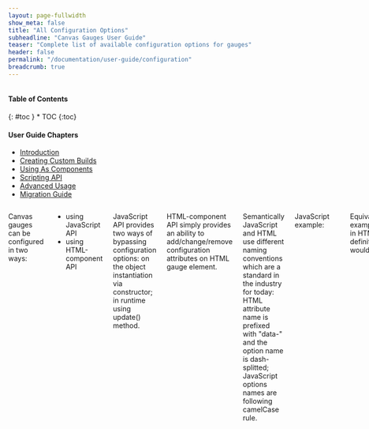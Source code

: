 ```yaml
---
layout: page-fullwidth
show_meta: false
title: "All Configuration Options"
subheadline: "Canvas Gauges User Guide"
teaser: "Complete list of available configuration options for gauges"
header: false
permalink: "/documentation/user-guide/configuration"
breadcrumb: true
---
```

<div class="row">
<div class="medium-4 medium-push-8 columns" markdown="1">
<div class="panel radius toc" markdown="1">
<h4>Table of Contents</h4>
{: #toc }
*  TOC
{:toc}

<h4>User Guide Chapters</h4>
<ul>
    <li><a href="{{site.url}}/documentation/user-guide/">Introduction</a></li>
    <li><a href="{{site.url}}/documentation/user-guide/custom-builds">Creating Custom Builds</a></li>
    <li><a href="{{site.url}}/documentation/user-guide/using-as-component">Using As Components</a></li>
    <li><a href="{{site.url}}/documentation/user-guide/scripting-api">Scripting API</a></li>
    <li><a href="{{site.url}}/documentation/user-guide/advanced-usage">Advanced Usage</a></li>
    <li><a href="{{site.url}}/migration/">Migration Guide</a></li>
</ul>
</div>
</div><!-- /.medium-4.columns -->

<div class="medium-8 medium-pull-4 columns" markdown="1">

Canvas gauges can be configured in two ways:

 * using JavaScript API
 * using HTML-component API

JavaScript API provides two ways of bypassing configuration options: on the object instantiation via constructor; in runtime using update() method.

HTML-component API simply provides an ability to add/change/remove configuration attributes on HTML gauge element.

Semantically JavaScript and HTML use different naming conventions which are a standard in the industry for today: HTML attribute name is prefixed with "data-" and the option name is dash-splitted; JavaScript options names are following camelCase rule.

JavaScript example:

~~~javascript
var options = {
   minValue: -100,
   maxValue: 100,
   animationRule: 'elastic',
   animationDuration: 500
};
~~~

Equivalent example in HTML-definition would be:

~~~html
<canvas data-type="linear-gauge"
        data-min-value="-100"
        data-max-value="100"
        data-animation-rule="elastic"
        data-animation-duration="500"
></canvas>
~~~

Sometimes, the values can be a complex-data structures, like arrays or objects. In this case in JavaScript them simply defined as standard notations, but in HTML-attributes definitions the following rules are applied:

 - for arrays of primitives it is allowed to define a comma-separated string of values;
 - it is allowed to define a value as valid JSON notation;

Examples:

Array of primitives:

~~~html
<canvas data-type="radial-gauge"
        data-major-ticks="0,20,40,60,80,100"
></canvas>

<canvas data-type="radial-gauge"
        data-major-ticks="N,NE,E,SE,S,SW,W,NW"
></canvas>
~~~

JSON notations:

~~~html
<canvas data-type="radial-gauge"
        data-major-ticks='["N","NE","E","SE","S","SW","W","NW"]'
></canvas>

<canvas data-type="radial-gauge"
        data-highlights='[
            { "from": 0, "to": 50, "color": "rgba(0,255,0,.15)" },
            { "from": 50, "to": 100, "color": "rgba(255,255,0,.15)" },
            { "from": 100, "to": 150, "color": "rgba(255,30,0,.25)" },
            { "from": 150, "to": 200, "color": "rgba(255,0,225,.25)" },
            { "from": 200, "to": 220, "color": "rgba(0,0,255,.25)" }
        ]'
></canvas>
~~~

All available options for configuring gauges are listed below.

## Common Configuration options

Common configuration options are spread across all type of the gauges means they are applicable to any gauge type. For been more informative and easy-to-find we split those options into groups below.

### Mandatory Options

 - **renderTo**: render target in DOM tree. It is expected to be a canvas element or it's identifier in a DOM tree. This option is not required when the gauge injected as a web-component on the page.

### Basic Options

 - **width**: number in pixels of the canvas element on which the gauge will be drawn.
 - **height**: number in pixels of the canvas element on which the gauge will be drawn.
 - **minValue**: numeric minimal value which will be shown on a gauge bar.
 - **maxValue**: numeric maximal value which will be shown on a gauge bar.
 - **value**: current gauge value which will be displayed.
 - **units**: should be a string explaining the units for the gauge value, or something falsy to hide this element on a gauge.
 - **title**: should be a string to display gauge title or falsy value to hide this element.

### Ticks Bar Options

Tick bars on a gauge representing the measuring system which visualize the gauge measuring intervals and the currently upset value. It should be upset in mind that ticks configuration must be relied properly on a given *minValue* and *maxValue* or you could get confusing display result otherwise.

 - **majorTicks**: expected to be an array of numeric or string values which will be displayed on a gauge bar as major ticks.
 - **minorTicks**: is an integer number which defines how many minor ticks have to be drawn between two neighbour major ticks.
 - **strokeTicks**: boolean value defining if ticks bar of the gauge should be stroked or not. This relies only to a visual effect.
 - **majorTicksInt**: integer which defines how many numeric positions should be used to display integer part of the tick number.
 - **majorTicksDec**: integer which defines how many positions should be used to display decimal part of the tick number.
 - **highlights**: an array of highlights objects, which configures color-highlighted areas on a ticks bar. Each highlight object defines an area to colorize starting **from** value **to** value and using a given **color**, like this: ```{ from: number, to: number, color: string }```

### Animation Options

Animations on the gauge can be turned on or off. Whenever the animation is turned on it will automatically run each time gauge changing it's value. During the animation gauge will animate its needle or progress bar from the old value to a new value it has been upset. If *animatedValue* option is turned on it will also constantly update the value displayed in a value box on each animation step.

 - **animation**: boolean flag signaling whenever the animation is possible on the gauge or not.
 - **animationDuration**: time in milliseconds of the animation duration.
 - **animationRule**: defines a type of animation behavior for the gauge. Canvas gauges already knows the most used types of animation rules or you can define your own animation rule providing the animation rule function within this option. Known rules could be bypassed as string names, which are: *"linear", "quad", "quint", "cycle", "bounce", "elastic"* and their opposites: *"dequad", "dequint", "decycle", "debounce", "delastic"*.
 - **animatedValue**: boolean flag specifies if a value displayed in a value box of the gauge should be constantly updated during animation run. By default it is falsy, so the upset gauge value will be shown immediately and animation will run visually only on the gauge needle or progress bar.
 - **animateOnInit**: boolean flag, which specifies if gauge should be animated on the first draw, by default is false.

### Coloring Options

Canvas gauge provides highly customizable coloring options for the majority of gauge elements. Each color configuration is usually a string value representing the color in one of HEX (#000000-#FFFFFF), RGB (rgb(0, 0, 0)-rgb(255,255,255)) or RGBA (rgba(0,0,0,0)-rgba(255,255,255,1)) formats. Some elements supports gradients. In this case the color of an element could be configured as color start and color end parts.

 - **colorPlate**: defines background color of the gauge plate.
 - **colorPlateEnd**: if specified wil use gradient fill for the plate.
 - **colorMajorTicks**: color of the major ticks lines (also applied to stroke if *strokeTicks* option is true). 
 - **colorMinorTicks**: color of the minor ticks lines.
 - **colorTitle**: color of the title text.
 - **colorUnits**: color of the units text.
 - **colorNumbers**: color of the text for the tick numbers.
 - **colorNeedle**: defines color of the gauge needle.
 - **colorNeedleEnd**: if defined it enables use of gradient for the gauge needle. If this is falsy, needle will be drown using solid color.
 - **colorValueText**: defines a color of the text in a value box.
 - **colorValueTextShadow**: defines a color of a text in a value box. If this value is falsy shadow won't be drawn.
 - **colorBorderShadow**: defines a shadow color of the gauge plate. If is falsy the shadow won't be drawn.
 - **colorBorderOuter**: defines a color of the outer border for the gauge plate.
 - **colorBorderOuterEnd**: if defined it enables use of gradient on the outer border.
 - **colorBorderMiddle**: defines a color of the middle border for the gauge plate.
 - **colorBorderMiddleEnd**: if defined it enables use of gradient on the middle border.
 - **colorBorderInner**: defines a color of the inner border for the gauge plate.
 - **colorBorderInnerEnd**:  if defined it enables use of gradient on the inner border.
 - **colorValueBoxRect**: defines a color of the value box rectangle stroke.
 - **colorValueBoxRectEnd**: if defined it enables use of gradient on value box rectangle stroke.
 - **colorValueBoxBackground**: defines background color for value box.
 - **colorValueBoxShadow**: defines a color of value box shadow. If falsy shadow won't be drawn.
 - **colorNeedleShadowUp**: defines upper half of the needle shadow color.
 - **colorNeedleShadowDown**: defines drop shadow needle color.

### Needle Configuration Options

Gauge needle is an element which visualize the current position of the gauge value on a measuring bar. Currently canvas gauge supports drawing of two different types of the needles for each gauge - "line" needle and "arrow" needle. By the way, whenever it may be required, needle may be not drawn at all.

 - **needle**: boolean, specifies if gauge should draw the needle or not.
 - **needleShadow**: boolean, specifies if needle should drop shadow or not.
 - **needleType**: string, one of "arrow" or "line" supported.
 - **needleStart**: tail part of the needle length, in relative units.
 - **needleEnd**: main needle length in relative units.
 - **needleWidth**: max width of the needle in the most wide needle place.

### Borders Options

Canvas gauge plate provides a way to define the borders. There are 3 borders availabe to draw on the edge of the gauge plate. It is possible to combine the borders display options, their widths and colors to achieve exclusive visual look & feel of your gauges.

 - **borders**: boolean, defines if a borders should be drawn or not.
 - **borderOuterWidth**: specifies a width in pixels of the outer border. If set to zero - border won't be drawn at all.
 - **borderMiddleWidth**: specifies a width in pixels of the middle border. If set to zero - border won't be drawn at all.
 - **borderInnerWidth**: specifies a width in pixels of the inner border. If set to zero - border won't be drawn at all.
 - **borderShadowWidth**: specifies the width of the outer border drop shadow. If zero - shadow won't be drawn.

### Value Box Options

Value box element on the gauge is intended to display the digital representation of the current value. it is the most accurate visualisation of the exact value shawn by the gauge on the measuring bar. Whenever it is not required it may be turned off and not drawn.

 - **valueBox**: boolean, defines if the value box should be drawn or not on the gauge.
 - **valueBoxStroke**: number in relative units which defines the width of stroke of the value box element.
 - **valueText**: text to display instead of showing the current value. It may be useful when it is required to display something different in value box.
 - **valueTextShadow**: specifies if value text shadow should be drawn or not.
 - **valueBoxBorderRadius**: number of radius to draw rounded corners of the value box.
 - **valueInt**: integer which defines how many numeric positions should be used to display integer part of the value number.
 - **valueDec**: integer which defines how many positions should be used to display decimal part of the value number.
 
### Fonts Customization Options

Canvas gauges enables use of custom fonts when drawing text elements. As far as gauges are build on principals of minimalistic code base there is no hardcoded fonts integrated with the gauges. Canvas gauges only provides a way to upset a custom font-family to its different text elements, but the font loading and initialization on the page is a part of the work user has to do himself.

 - **fontNumbers**: specifies font family for the tick numbers.
 - **fontTitle**: specifies font family for title text.
 - **fontUnits**: specifies font family for units text.
 - **fontValue**: specifies font-family for value box text.
 - **fontNumbersSize**: Size of the font for tick numbers in relative units.
 - **fontTitleSize**: Size of the font for title element text in relative units.
 - **fontUnitsSize**: Size of the font for units element text in relative units.
 - **fontValueSize**: Size of the font using for drawing value in value box.

## Gauge-Specific Configuration Options

Each type of the gauge in this library also has it's own specific configuration optoins available for customization.

### Linear Gauge Options

Linear gauge has some specific options for customization and some drawing rules which is good to know.

First of all it can be drawn vertically or horizontally, depending on the upset width and height options for the canvas element. If width greater than height the gauge will be treated as horizontal, otherwise - as vertical.

Horizontal gauge drawing has a limitation of drawing value box. In this orientation value box rendering is disabled as far as it is not possible to find a good place for it within the current design. So it has to be kept im mind when the horizontal orientation is selected to draw the gauge.

#### Borders Options

 - **borderRadius**: radius for rounded corners of the gauge plate and its borders.

#### Bar Options

 - **barBeginCircle**: defines if a gauge bar should start with a circle element imitating flask view of the bar. If set to zero it won't be drawn at all. 
 - **barWidth**: bar width in percents in relation to overall width of the gauge. It is limited to 50% anyway.
 - **barLength**: defines bar length in percents in relation to overall gauge length.
 - **barStrokeWidth**: defines a width of a bar stroke. If set to zero - stroke won't be drawn.
 - **barProgress**: flag, defines if a progress bar should be drawn within this gauge.

#### Coloring Options
 
 - **colorBarStroke**: color of a bar stroke.
 - **colorBar**: defines a bar background color.
 - **colorBarEnd**: if given, bar background will be drawn as gradient. If falsy bar color will be solid.
 - **colorBarProgress**: defines a progress bar color;
 - **colorBarProgressEnd**: if given, progress bar color will be drawn as gradient. If falsy bar color will be solid.

#### Element Positioning Options

 - **tickSide**: defines a side on which ticks bar should be drawn. Available values are: *"left", "right", "both"*. Default value is "both" - on the both sides of a gauge bar. For horizontally aligned gauges "left" value means top position, "right" value means bottom position.
 - **needleSide**: defines a side on which needle at the bar should be drawn. Available values are: *"left", "right", "both"*. Default value is "both" - on the both sides of a gauge bar. For horizontally aligned gauges "left" value means top position, "right" value means bottom position.
 - **numberSide**: defines a side on which tick numbers should be drawn. Available values are: *"left", "right", "both"*. Default value is "both" - on the both sides of a gauge bar. For horizontally aligned gauges "left" value means top position, "right" value means bottom position.

#### Ticks Options

 - **ticksWidth**: defines a length of major ticks width (and width of ticks bar overall) in relative units.
 - **ticksWidthMinor**: defines a length of minor tick lines in relative units.
 - **ticksPadding**: defines a padding used for drawing ticks out of a bar, in relative units.

### Radial Gauge Options

Radial gauge controls has their specific customization options, which are enables to drastically customize its view to make it look, for example, like manometer or compass or any other radial-kind of the tool possible too imagine.

#### Bar Options 
 
 - **ticksAngle**: defines a max angle for ticks bar. By default is 270 degrees. If 360 degrees specified ticks bar fills the whole circle.
 - **startAngle**: defines a start angle using which ticks bar starts. By default is 45 degrees.

#### Coloring Options

 - **colorNeedleCircleOuter**: defines a color which should be used to draw outer decorative circle element at the middle of the gauge.
 - **colorNeedleCircleOuterEnd**: if defined, outer decorative circle gauge element will be drawn as gradient. If falsy - outer circle will be drawn using solid color.
 - **colorNeedleCircleInner**: defines a color which should be used to draw inner decorative circle element at the middle of the gauge.
 - **colorNeedleCircleInnerEnd**: if defined, inner decorative circle gauge element will be drawn as gradient. If falsy - inner circle will be drawn using solid color.

#### Needle Options

 - **needleCircleSize**: defines the size in relative units of the decorative circles element of the gauge.
 - **needleCircleInner**: boolean flag, turns on/off inner decorative circle element drawing.
 - **needleCircleOuter**: boolean flag, turns on/off outer decorative circle element drawing.

#### Animation Options

 - **animationTarget**: defines which part of the gauge should be animated when changing the value. Could be one of 'needle' (default) or 'plate' values. When 'plate' is selected then gauge will animate ticks bar instead of animating the needle.

</div><!-- /.medium-8.columns -->
</div><!-- /.row -->
